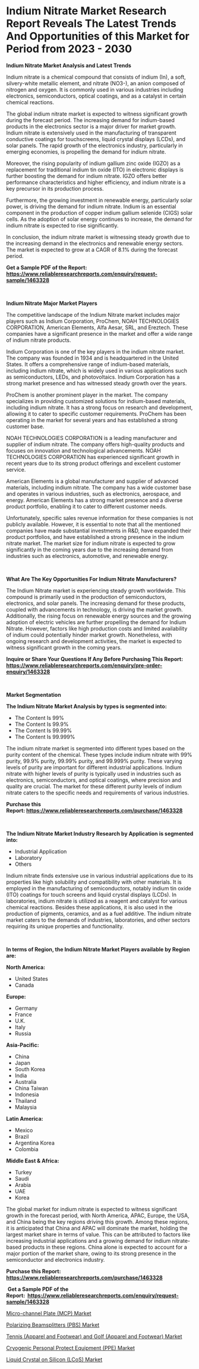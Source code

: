 <p><h1>Indium Nitrate Market Research Report Reveals The Latest Trends And Opportunities of this Market for Period from 2023 - 2030</h1></p><p><strong>Indium Nitrate Market Analysis and Latest Trends</strong></p>
<p><p>Indium nitrate is a chemical compound that consists of indium (In), a soft, silvery-white metallic element, and nitrate (NO3-), an anion composed of nitrogen and oxygen. It is commonly used in various industries including electronics, semiconductors, optical coatings, and as a catalyst in certain chemical reactions.</p><p>The global indium nitrate market is expected to witness significant growth during the forecast period. The increasing demand for indium-based products in the electronics sector is a major driver for market growth. Indium nitrate is extensively used in the manufacturing of transparent conductive coatings for touchscreens, liquid crystal displays (LCDs), and solar panels. The rapid growth of the electronics industry, particularly in emerging economies, is propelling the demand for indium nitrate.</p><p>Moreover, the rising popularity of indium gallium zinc oxide (IGZO) as a replacement for traditional indium tin oxide (ITO) in electronic displays is further boosting the demand for indium nitrate. IGZO offers better performance characteristics and higher efficiency, and indium nitrate is a key precursor in its production process.</p><p>Furthermore, the growing investment in renewable energy, particularly solar power, is driving the demand for indium nitrate. Indium is an essential component in the production of copper indium gallium selenide (CIGS) solar cells. As the adoption of solar energy continues to increase, the demand for indium nitrate is expected to rise significantly.</p><p>In conclusion, the indium nitrate market is witnessing steady growth due to the increasing demand in the electronics and renewable energy sectors. The market is expected to grow at a CAGR of 8.1% during the forecast period.</p></p>
<p><strong>Get a Sample PDF of the Report:&nbsp; <a href="https://www.reliableresearchreports.com/enquiry/request-sample/1463328">https://www.reliableresearchreports.com/enquiry/request-sample/1463328</a></strong></p>
<p>&nbsp;</p>
<p><strong>Indium Nitrate Major Market Players</strong></p>
<p><p>The competitive landscape of the Indium Nitrate market includes major players such as Indium Corporation, ProChem, NOAH TECHNOLOGIES CORPORATION, American Elements, Alfa Aesar, SRL, and Ereztech. These companies have a significant presence in the market and offer a wide range of indium nitrate products.</p><p>Indium Corporation is one of the key players in the indium nitrate market. The company was founded in 1934 and is headquartered in the United States. It offers a comprehensive range of indium-based materials, including indium nitrate, which is widely used in various applications such as semiconductors, LEDs, and photovoltaics. Indium Corporation has a strong market presence and has witnessed steady growth over the years.</p><p>ProChem is another prominent player in the market. The company specializes in providing customized solutions for indium-based materials, including indium nitrate. It has a strong focus on research and development, allowing it to cater to specific customer requirements. ProChem has been operating in the market for several years and has established a strong customer base.</p><p>NOAH TECHNOLOGIES CORPORATION is a leading manufacturer and supplier of indium nitrate. The company offers high-quality products and focuses on innovation and technological advancements. NOAH TECHNOLOGIES CORPORATION has experienced significant growth in recent years due to its strong product offerings and excellent customer service.</p><p>American Elements is a global manufacturer and supplier of advanced materials, including indium nitrate. The company has a wide customer base and operates in various industries, such as electronics, aerospace, and energy. American Elements has a strong market presence and a diverse product portfolio, enabling it to cater to different customer needs.</p><p>Unfortunately, specific sales revenue information for these companies is not publicly available. However, it is essential to note that all the mentioned companies have made substantial investments in R&D, have expanded their product portfolios, and have established a strong presence in the indium nitrate market. The market size for indium nitrate is expected to grow significantly in the coming years due to the increasing demand from industries such as electronics, automotive, and renewable energy.</p></p>
<p>&nbsp;</p>
<p><strong>What Are The Key Opportunities For Indium Nitrate Manufacturers?</strong></p>
<p><p>The Indium Nitrate market is experiencing steady growth worldwide. This compound is primarily used in the production of semiconductors, electronics, and solar panels. The increasing demand for these products, coupled with advancements in technology, is driving the market growth. Additionally, the rising focus on renewable energy sources and the growing adoption of electric vehicles are further propelling the demand for Indium Nitrate. However, factors like high production costs and limited availability of indium could potentially hinder market growth. Nonetheless, with ongoing research and development activities, the market is expected to witness significant growth in the coming years.</p></p>
<p><strong>Inquire or Share Your Questions If Any Before Purchasing This Report: <a href="https://www.reliableresearchreports.com/enquiry/pre-order-enquiry/1463328">https://www.reliableresearchreports.com/enquiry/pre-order-enquiry/1463328</a></strong></p>
<p>&nbsp;</p>
<p><strong>Market Segmentation</strong></p>
<p><strong>The Indium Nitrate Market Analysis by types is segmented into:</strong></p>
<p><ul><li>The Content Is 99%</li><li>The Content Is 99.9%</li><li>The Content Is 99.99%</li><li>The Content Is 99.999%</li></ul></p>
<p><p>The indium nitrate market is segmented into different types based on the purity content of the chemical. These types include indium nitrate with 99% purity, 99.9% purity, 99.99% purity, and 99.999% purity. These varying levels of purity are important for different industrial applications. Indium nitrate with higher levels of purity is typically used in industries such as electronics, semiconductors, and optical coatings, where precision and quality are crucial. The market for these different purity levels of indium nitrate caters to the specific needs and requirements of various industries.</p></p>
<p><strong>Purchase this Report:&nbsp;<a href="https://www.reliableresearchreports.com/purchase/1463328">https://www.reliableresearchreports.com/purchase/1463328</a></strong></p>
<p>&nbsp;</p>
<p><strong>The Indium Nitrate Market Industry Research by Application is segmented into:</strong></p>
<p><ul><li>Industrial Application</li><li>Laboratory</li><li>Others</li></ul></p>
<p><p>Indium nitrate finds extensive use in various industrial applications due to its properties like high solubility and compatibility with other materials. It is employed in the manufacturing of semiconductors, notably indium tin oxide (ITO) coatings for touch screens and liquid crystal displays (LCDs). In laboratories, indium nitrate is utilized as a reagent and catalyst for various chemical reactions. Besides these applications, it is also used in the production of pigments, ceramics, and as a fuel additive. The indium nitrate market caters to the demands of industries, laboratories, and other sectors requiring its unique properties and functionality.</p></p>
<p>&nbsp;</p>
<p><strong>In terms of Region, the Indium Nitrate Market Players available by Region are:</strong></p>
<p>
    <p> <strong> North America: </strong>
        <ul>
            <li>United States</li>
            <li>Canada</li>
        </ul>
        </p> 
    <p> <strong> Europe: </strong>
        <ul>
            <li>Germany</li>
            <li>France</li>
            <li>U.K.</li>
            <li>Italy</li>
            <li>Russia</li>
        </ul>
        </p> 
    <p> <strong> Asia-Pacific: </strong>
        <ul>
            <li>China</li>
            <li>Japan</li>
            <li>South Korea</li>
            <li>India</li>
            <li>Australia</li>
            <li>China Taiwan</li>
            <li>Indonesia</li>
            <li>Thailand</li>
            <li>Malaysia</li>
        </ul>
        </p> 
    <p> <strong> Latin America: </strong>
        <ul>
            <li>Mexico</li>
            <li>Brazil</li>
            <li>Argentina Korea</li>
            <li>Colombia</li>
        </ul>
        </p> 
    <p> <strong> Middle East & Africa: </strong>
        <ul>
            <li>Turkey</li>
            <li>Saudi</li>
            <li>Arabia</li>
            <li>UAE</li>
            <li>Korea</li>
        </ul>
    </p>
    </p>
<p><p>The global market for indium nitrate is expected to witness significant growth in the forecast period, with North America, APAC, Europe, the USA, and China being the key regions driving this growth. Among these regions, it is anticipated that China and APAC will dominate the market, holding the largest market share in terms of value. This can be attributed to factors like increasing industrial applications and a growing demand for indium nitrate-based products in these regions. China alone is expected to account for a major portion of the market share, owing to its strong presence in the semiconductor and electronics industry.</p></p>
<p><strong>Purchase this Report: <a href="https://www.reliableresearchreports.com/purchase/1463328">https://www.reliableresearchreports.com/purchase/1463328</a></strong></p>
<p>&nbsp;<strong>Get a Sample PDF of the Report:&nbsp;&nbsp;<a href="https://www.reliableresearchreports.com/enquiry/request-sample/1463328">https://www.reliableresearchreports.com/enquiry/request-sample/1463328</a></strong></p>
<p><strong></strong></p>
<p><p><a href="https://medium.com/@subhamgillrp23/micro-channel-plate-mcp-market-size-cagr-trends-2024-2030-4915c83dbbba">Micro-channel Plate (MCP) Market</a></p><p><a href="https://medium.com/@ashleyhills1920/polarizing-beamsplitters-pbs-market-share-evolution-and-market-growth-trends-2023-2030-b0d77d541185">Polarizing Beamsplitters (PBS) Market</a></p><p><a href="https://medium.com/@v25590012/tennis-apparel-and-footwear-and-golf-apparel-and-footwear-market-trends-forecast-and-18fcce8db3cf">Tennis (Apparel and Footwear) and Golf (Apparel and Footwear) Market</a></p><p><a href="https://medium.com/@v27092023/cryogenic-personal-protect-equipment-ppe-market-size-and-market-trends-complete-industry-69b03aaa0414">Cryogenic Personal Protect Equipment (PPE) Market</a></p><p><a href="https://medium.com/@yuvicharp23/liquid-crystal-on-silicon-lcos-market-trends-forecast-and-competitive-analysis-to-2030-dd1b23614680">Liquid Crystal on Silicon (LCoS) Market</a></p></p>